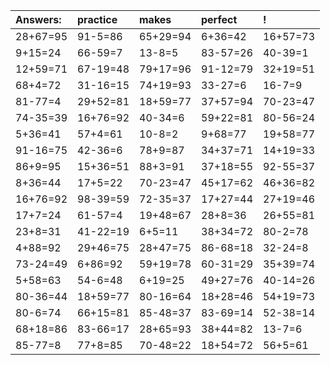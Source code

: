 | Answers: | practice | makes | perfect | ! |
| :--- | :--- | :--- | :--- | :--- |
| 28+67=95 | 91-5=86 | 65+29=94 | 6+36=42 | 16+57=73 | 
| 9+15=24 | 66-59=7 | 13-8=5 | 83-57=26 | 40-39=1 | 
| 12+59=71 | 67-19=48 | 79+17=96 | 91-12=79 | 32+19=51 | 
| 68+4=72 | 31-16=15 | 74+19=93 | 33-27=6 | 16-7=9 | 
| 81-77=4 | 29+52=81 | 18+59=77 | 37+57=94 | 70-23=47 | 
| 74-35=39 | 16+76=92 | 40-34=6 | 59+22=81 | 80-56=24 | 
| 5+36=41 | 57+4=61 | 10-8=2 | 9+68=77 | 19+58=77 | 
| 91-16=75 | 42-36=6 | 78+9=87 | 34+37=71 | 14+19=33 | 
| 86+9=95 | 15+36=51 | 88+3=91 | 37+18=55 | 92-55=37 | 
| 8+36=44 | 17+5=22 | 70-23=47 | 45+17=62 | 46+36=82 | 
| 16+76=92 | 98-39=59 | 72-35=37 | 17+27=44 | 27+19=46 | 
| 17+7=24 | 61-57=4 | 19+48=67 | 28+8=36 | 26+55=81 | 
| 23+8=31 | 41-22=19 | 6+5=11 | 38+34=72 | 80-2=78 | 
| 4+88=92 | 29+46=75 | 28+47=75 | 86-68=18 | 32-24=8 | 
| 73-24=49 | 6+86=92 | 59+19=78 | 60-31=29 | 35+39=74 | 
| 5+58=63 | 54-6=48 | 6+19=25 | 49+27=76 | 40-14=26 | 
| 80-36=44 | 18+59=77 | 80-16=64 | 18+28=46 | 54+19=73 | 
| 80-6=74 | 66+15=81 | 85-48=37 | 83-69=14 | 52-38=14 | 
| 68+18=86 | 83-66=17 | 28+65=93 | 38+44=82 | 13-7=6 | 
| 85-77=8 | 77+8=85 | 70-48=22 | 18+54=72 | 56+5=61 | 
